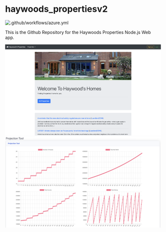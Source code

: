 # haywoods_propertiesv2

![.github/workflows/azure.yml](https://github.com/mbh1620/haywoods_propertiesv2/workflows/.github/workflows/azure.yml/badge.svg)

This is the Github Repository for the Haywoods Properties Node.js Web app.

![photo1](https://github.com/mbh1620/haywoods_propertiesv2/blob/master/photos/photo1.png)
![photo2](https://github.com/mbh1620/haywoods_propertiesv2/blob/master/photos/photo2.png)
